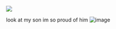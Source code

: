   ![](https://komarev.com/ghpvc/?username=KAITO-V1&color=222e7b)

  look at my son im so proud of him
  ![image](https://github.com/user-attachments/assets/226da54c-dabb-4aa7-97b6-cc4d8af75d96)
